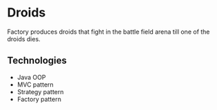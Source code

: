 # Droids
Factory produces droids that fight in the battle field arena till one of the droids dies.  
## Technologies
* Java OOP
* MVC pattern
* Strategy pattern 
* Factory pattern 
